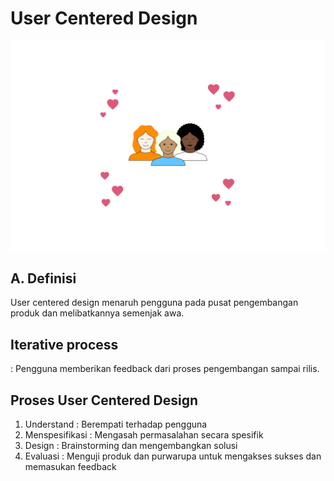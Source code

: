 # User Centered Design

![image info](./user-centered-design.svg)

## A. Definisi
User centered design menaruh pengguna pada pusat pengembangan produk dan melibatkannya semenjak awa. 

## Iterative process
: Pengguna memberikan feedback dari proses pengembangan sampai rilis. 

## Proses User Centered Design
1. Understand : Berempati terhadap pengguna
2. Menspesifikasi : Mengasah  permasalahan secara spesifik
3. Design : Brainstorming dan  mengembangkan solusi
4. Evaluasi : Menguji produk dan purwarupa untuk mengakses sukses dan memasukan feedback